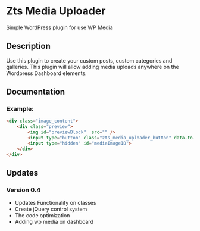 # Zts Media Uploader 
Simple WordPress plugin for use WP Media 


## Description 

Use this plugin to create your custom posts, custom categories and galleries.
This plugin will allow adding media uploads anywhere on the Wordpress Dashboard elements.

## Documentation 

### Example:

```html
<div class="image_content">
    <div class="preview">
        <img id="previewBlock"  src="" />
        <input type="button" class="zts_media_uploader_button" data-to-upload="#previewBlock" data-media-id="#mediaImageID" data-type="src" value="Upload Image">
        <input type="hidden" id="mediaImageID">
    </div>
</div>
```

## Updates 

 ### Version 0.4 
 - Updates Functionality on classes
 - Create jQuery control system
 - The code optimization 
 - Adding wp media on dashboard
 
 